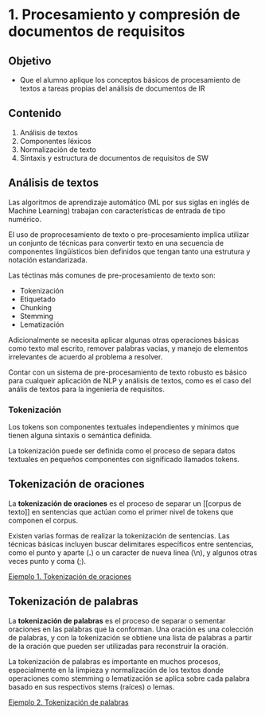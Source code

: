 # 1. Procesamiento y compresión de documentos de requisitos

## Objetivo

* Que el alumno aplique los conceptos básicos de procesamiento de textos a tareas propias del análisis de documentos de IR

## Contenido

1. Análisis de textos
2. Componentes léxicos
3. Normalización de texto
4. Sintaxis y estructura de documentos de requisitos de SW

## Análisis de textos

Las algoritmos de aprendizaje automático (ML por sus siglas en inglés de Machine Learning) trabajan con características de entrada de tipo numérico. 

El uso de proprocesamiento de texto o pre-procesamiento implica utilizar un conjunto de técnicas para convertir texto en una secuencia de componentes lingüísticos bien definidos que tengan tanto una estrutura y notación estandarizada.

Las téctinas más comunes de pre-procesamiento de texto son:

* Tokenización
* Etiquetado
* Chunking
* Stemming
* Lematización

Adicionalmente se necesita aplicar algunas otras operaciones básicas como texto mal escrito,  remover palabras vacias, y manejo de elementos irrelevantes de acuerdo al problema a resolver.

Contar con un sistema de pre-procesamiento de texto robusto es básico para cualqueir aplicación de NLP y análisis de textos, como es el caso del anális de textos para la ingeniería de requisitos.

### Tokenización

Los tokens son componentes textuales independientes y mínimos que tienen alguna sintaxis o semántica definida.

La tokenización puede ser definida como el proceso de separa datos textuales en pequeños componentes con significado llamados tokens.

## Tokenización de oraciones

La **tokenización de oraciones** es el proceso de separar un [[corpus de texto]] en sentencias que actúan como el primer nivel de tokens que componen el corpus. 

Existen varias formas de realizar la tokenización de sentencias. Las técnicas básicas incluyen buscar delimitares específicos entre sentencias, como el punto y aparte (**.**) o un caracter de nueva linea (\n), y algunos otras veces punto y coma (;). 

[Ejemplo 1. Tokenización de oraciones](./code/tokenization_nltk.ipynb)

## Tokenización de palabras

La **tokenización de palabras** es el proceso de separar o sementar oraciones en las palabras que la conforman. Una oración es una colección de palabras, y con la tokenización se obtiene una lista de palabras a partir de la oración que pueden ser utilizadas para reconstruir la oración. 

La tokenización de palabras es importante en muchos procesos, especialmente en la limpieza y normalización de los textos donde operaciones como stemming o lematización se aplica sobre cada palabra basado en sus respectivos stems (raíces) o lemas. 

[Ejemplo 2. Tokenización de palabras](./code/)



